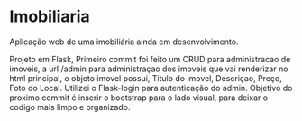 # Imobiliaria
Aplicação web de uma imobiliária ainda em desenvolvimento.

Projeto em Flask, Primeiro commit foi feito um CRUD para administracao de imoveis, a url /admin para administraçao dos imoveis que vai renderizar no html principal, o objeto imovel possui,
Titulo do imovel, Descriçao, Preço, Foto do Local. Utilizei o Flask-login para autenticação do admin.
    Objetivo do proximo commit é inserir o bootstrap para o lado visual, para deixar o codigo mais limpo e organizado. 
